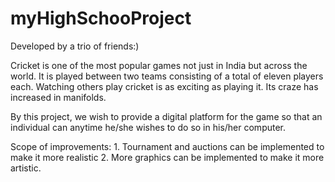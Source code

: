 # myHighSchooProject

Developed by a trio of friends:)


Cricket is one of the most popular games not just in India but across the world. It is played between two teams consisting of a total of eleven players each. Watching others play cricket is as exciting as playing it. Its craze has increased in manifolds.

By this project, we wish to provide a digital platform for the game so that an individual can anytime he/she wishes to do so in his/her computer.

Scope of improvements: 1. Tournament and auctions can be implemented to make it more realistic
                       2. More graphics can be implemented to make it more artistic.

